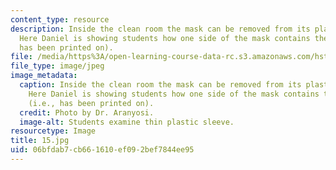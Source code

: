 ```yaml
---
content_type: resource
description: Inside the clean room the mask can be removed from its plastic sleeve.
  Here Daniel is showing students how one side of the mask contains the emulsion (i.e.,
  has been printed on).
file: /media/https%3A/open-learning-course-data-rc.s3.amazonaws.com/hst-410j-projects-in-microscale-engineering-for-the-life-sciences-spring-2007/06bfdab7cb661610ef092bef7844ee95_15.jpg
file_type: image/jpeg
image_metadata:
  caption: Inside the clean room the mask can be removed from its plastic sleeve.
    Here Daniel is showing students how one side of the mask contains the emulsion
    (i.e., has been printed on).
  credit: Photo by Dr. Aranyosi.
  image-alt: Students examine thin plastic sleeve.
resourcetype: Image
title: 15.jpg
uid: 06bfdab7-cb66-1610-ef09-2bef7844ee95
---
```

